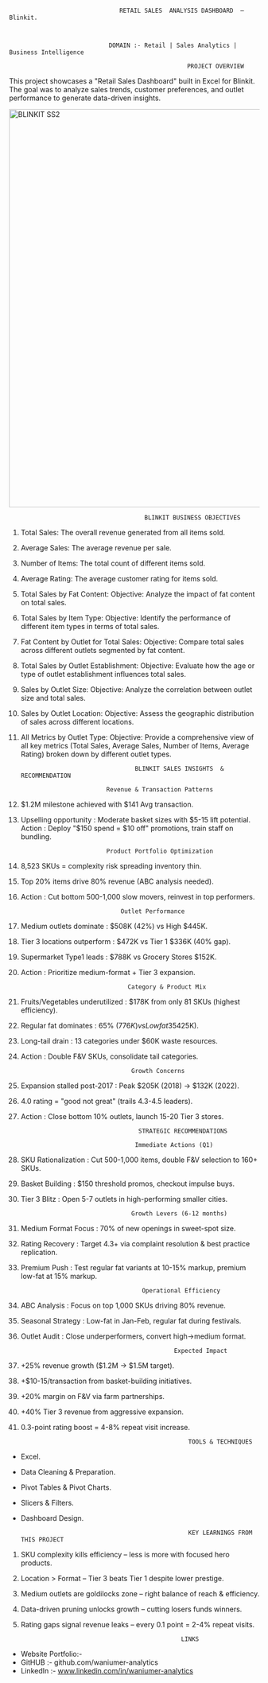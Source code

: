                                    RETAIL SALES  ANALYSIS DASHBOARD  – Blinkit.
                                   
                                                    
   
                                DOMAIN :- Retail | Sales Analytics | Business Intelligence    

                                                      PROJECT OVERVIEW 

This project showcases a "Retail Sales Dashboard" built in Excel for Blinkit.  
The goal was to analyze sales trends, customer preferences, and outlet performance to generate data-driven insights.

<img width="1553" height="801" alt="BLINKIT SS2" src="https://github.com/user-attachments/assets/f330846c-0ade-463b-9bf0-8abb357b600a" />



                                                       
                                          BLINKIT BUSINESS OBJECTIVES
                                          
1.	 Total Sales: The overall revenue generated from all items sold.
   
2.	Average Sales: The average revenue per sale.
	
3.	Number of Items: The total count of different items sold.
	
4.	Average Rating: The average customer rating for items sold.
   
5.	Total Sales by Fat Content:
Objective: Analyze the impact of fat content on total sales.

6.	Total Sales by Item Type:
Objective: Identify the performance of different item types in terms of total sales.

7.	Fat Content by Outlet for Total Sales:
Objective: Compare total sales across different outlets segmented by fat content.

8.	Total Sales by Outlet Establishment:
Objective: Evaluate how the age or type of outlet establishment influences total sales.

9.	Sales by Outlet Size:
Objective: Analyze the correlation between outlet size and total sales.

10.	Sales by Outlet Location:
Objective: Assess the geographic distribution of sales across different locations.

11.	All Metrics by Outlet Type:
Objective: Provide a comprehensive view of all key metrics (Total Sales, Average Sales, Number of Items, Average Rating) broken down by different outlet types.                                     
 
                                        BLINKIT SALES INSIGHTS  & RECOMMENDATION

                                Revenue & Transaction Patterns
   	
1.  $1.2M milestone achieved with $141 Avg transaction.
2.  Upselling opportunity  : Moderate basket sizes with $5-15 lift potential.
  Action  : Deploy "$150 spend = $10 off" promotions, train staff on bundling.

                                Product Portfolio Optimization
1. 8,523 SKUs = complexity risk spreading inventory thin.
2. Top 20% items drive 80% revenue  (ABC analysis needed).
3. Action  : Cut bottom 500-1,000 slow movers, reinvest in top performers.

                                   Outlet Performance
1. Medium outlets dominate  : $508K (42%) vs High $445K.
2. Tier 3 locations outperform  : $472K vs Tier 1 $336K (40% gap).
3. Supermarket Type1 leads  : $788K vs Grocery Stores $152K.
4. Action  : Prioritize medium-format + Tier 3 expansion.

                                     Category & Product Mix
  1. Fruits/Vegetables underutilized   : $178K from only 81 SKUs (highest efficiency).
  2. Regular fat dominates   : 65% ($776K) vs Low fat 35% ($425K).
  3. Long-tail drain : 13 categories under $60K waste resources.
  4. Action   : Double F&V SKUs, consolidate tail categories.

                                        Growth Concerns
1. Expansion stalled post-2017   : Peak $205K (2018) → $132K (2022).
2. 4.0 rating = "good not great" (trails 4.3-4.5 leaders).
3. Action  : Close bottom 10% outlets, launch 15-20 Tier 3 stores.


                                        STRATEGIC RECOMMENDATIONS 

                                       Immediate Actions (Q1)
1. SKU Rationalization  : Cut 500-1,000 items, double F&V selection to 160+ SKUs.
2. Basket Building       : $150 threshold promos, checkout impulse buys.
3. Tier 3 Blitz          : Open 5-7 outlets in high-performing smaller cities.

                                      Growth Levers (6-12 months)
1. Medium Format Focus : 70% of new openings in sweet-spot size.
2.  Rating Recovery     : Target 4.3+ via complaint resolution & best practice replication.
3.  Premium Push        : Test regular fat variants at 10-15% markup, premium low-fat at 15% markup.

                                          Operational Efficiency
1. ABC Analysis  : Focus on top 1,000 SKUs driving 80% revenue.
2. Seasonal Strategy  : Low-fat in Jan-Feb, regular fat during festivals.
3. Outlet Audit   : Close underperformers, convert high→medium format.

                                                  Expected Impact
1. +25% revenue growth    ($1.2M → $1.5M target).
2. +$10-15/transaction from basket-building initiatives.
3. +20% margin on F&V via farm partnerships.
4. +40% Tier 3 revenue from aggressive expansion.
5. 0.3-point rating boost = 4-8% repeat visit increase.

                                                      TOOLS & TECHNIQUES 
 
- Excel.
- Data Cleaning & Preparation.
- Pivot Tables & Pivot Charts.
- Slicers & Filters.
- Dashboard Design.

                                                     KEY LEARNINGS FROM THIS PROJECT

1. SKU complexity kills efficiency    – less is more with focused hero products.
2. Location > Format                   – Tier 3 beats Tier 1 despite lower prestige.
3. Medium outlets are goldilocks zone  – right balance of reach & efficiency.
4. Data-driven pruning unlocks growth  – cutting losers funds winners.
5. Rating gaps signal revenue leaks    – every 0.1 point = 2-4% repeat visits.

                                                    LINKS 
- Website Portfolio:-
- GitHUB :- github.com/waniumer-analytics
- LinkedIn :- www.linkedin.com/in/waniumer-analytics
